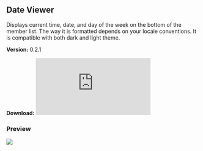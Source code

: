 ## Date Viewer
Displays current time, date, and day of the week on the bottom of the member list. The way it is formatted depends on your locale conventions. It is compatible with both dark and light theme.

**Version:** 0.2.1

**Download:** ![Source](https://github.com/hammy1/BDStuff/blob/master/Plugins/dateViewer/dateViewer.plugin.js)

### Preview
![](https://i.imgur.com/2G3joqr.png)
